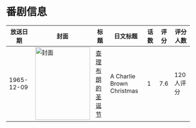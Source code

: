 # 番剧信息

|放送日期|封面|标题|日文标题|话数|评分|评分人数|
|---|---|---|---|---|---|---|
|1965-12-09|<img src="//lain.bgm.tv/pic/cover/c/0d/05/234250_kMOOv.jpg" alt="封面" style="width:150px;height:200px;object-fit:cover;">|[查理布朗的圣诞节](https://bangumi.tv/subject/234250)|A Charlie Brown Christmas|1|7.6|120人评分|
